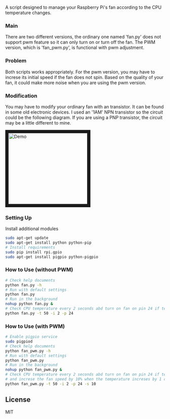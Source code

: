 A script designed to manage your Raspberry Pi's fan according to the CPU temperature changes.

### Main
There are two different versions, the ordinary one named 'fan.py' does not support pwm feature so it can only turn on or turn off the fan.
The PWM version, which is 'fan_pwm.py', is functional with pwm adjustment.

### Problem
Both scripts works appropriately.
For the pwm version, you may have to increse its initial speed if the fan does not spin.
Based on the quality of your fan, it could make more noise when you are using the pwm version.

### Modification
You may have to modify your ordinary fan with an transistor. It can be found in some old electronic devices.
I used an '1AM' NPN transistor so the circuit could be the following diagram. If you are using a PNP transistor, the circuit may be a little different to mine.

<img src="https://github.com/xswxm/Smart_Fan_for_Raspberry_Pi/blob/master/demo.png?raw=true" 
alt="Demo" width="249" height="224" border="10" />

### Setting Up
Install additional modules
```sh
sudo apt-get update
sudo apt-get install python python-pip
# Install requirements
sudo pip install rpi.gpio
sudo apt-get install pigpio python-pigpio
```

### How to Use (without PWM)
```sh
# Check help documents
python fan.py -h
# Run with default settings
python fan.py
# Run in the background
nohup python fan.py &
# Check CPU temperature every 2 seconds abd turn on fan on pin 24 if temperature is higher than 50 celsius
python fan.py -t 50 -i 2 -p 24
```

### How to Use (with PWM)
```sh
# Enable pigpio service
sudo pigpiod
# Check help documents
python fan_pwm.py -h
# Run with default settings
python fan_pwm.py
# Run in the background
nohup python fan_pwm.py &
# Check CPU temperature every 2 seconds abd turn on fan on pin 24 if temperature is higher than 50 celsius,
# and increse the fan speed by 10% when the temperature increses by 1 celisus
python fan_pwm.py -t 50 -i 2 -p 24 -s 10
```

License
----
MIT
